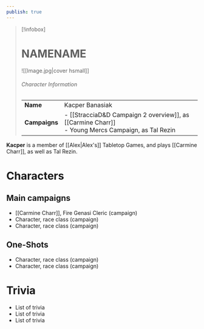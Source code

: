 ```yaml
---
publish: true
---
```

> [!infobox]  
> # NAMENAME
> ![[Image.jpg|cover hsmall]]  
> ###### Character Information  
> | | |  
> |---|---|  
> | **Name** | Kacper Banasiak |
> | **Campaigns** | - [[StracciaD&D Campaign 2 overview]], as [[Carmine Charr]]<br>- Young Mercs Campaign, as Tal Rezin |

**Kacper** is a member of [[Alex|Alex's]] Tabletop Games, and plays [[Carmine Charr]], as well as Tal Rezin.
# Characters
## Main campaigns
- [[Carmine Charr]], Fire Genasi Cleric (campaign)
- Character, race class (campaign)
- Character, race class (campaign)
## One-Shots
- Character, race class (campaign)
- Character, race class (campaign)
# Trivia
- List of trivia
- List of trivia
- List of trivia